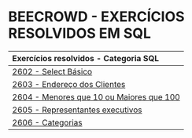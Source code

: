 # BEECROWD - EXERCÍCIOS RESOLVIDOS EM SQL

Exercícios resolvidos - Categoria SQL                                                                          |
:--------------------------------------------------------------------------------------------------------------|  
[2602 - Select Básico](https://github.com/guto-silva/beecrowd-sql/blob/master/Bee2602.sql)                     |  
[2603 - Endereço dos Clientes](https://github.com/guto-silva/beecrowd-sql/blob/master/Bee2603.sql)             |  
[2604 - Menores que 10 ou Maiores que 100](https://github.com/guto-silva/beecrowd-sql/blob/master/Bee2604.sql) |  
[2605 - Representantes executivos](https://github.com/guto-silva/beecrowd-sql/blob/master/Bee2605.sql)         |  
[2606 - Categorias](https://github.com/guto-silva/beecrowd-sql/blob/master/Bee2606.sql)                        |  
